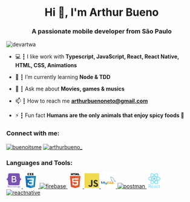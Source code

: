 <h1 align="center">Hi 👋, I'm Arthur Bueno</h1>
<h3 align="center">A passionate mobile developer from São Paulo</h3>

<p align="left"> <img src="https://komarev.com/ghpvc/?username=devartwa&label=Profile%20views&color=0e75b6&style=flat" alt="devartwa" /> </p>

- 💻 ┇ I like work with **Typescript, JavaScript, React, React Native, HTML, CSS, Animations**

- 🌱 ┇ I’m currently learning **Node & TDD**

- 💬 ┇ Ask me about **Movies, games & musics**

- 📫 ┇ How to reach me **arthurbuenoneto@gmail.com**

- ⚡  ┇ Fun fact **Humans are the only animals that enjoy spicy foods 🤣**

<h3 align="left">Connect with me:</h3>
<p align="left">
<a href="https://fb.com/buenoitsme" target="blank"><img align="center" src="https://raw.githubusercontent.com/rahuldkjain/github-profile-readme-generator/master/src/images/icons/Social/facebook.svg" alt="buenoitsme" height="30" width="40" /></a>
<a href="https://instagram.com/arthurbueno_" target="blank"><img align="center" src="https://raw.githubusercontent.com/rahuldkjain/github-profile-readme-generator/master/src/images/icons/Social/instagram.svg" alt="arthurbueno_" height="30" width="40" /></a>
</p>

<h3 align="left">Languages and Tools:</h3>
<p align="left"> <a href="https://getbootstrap.com" target="_blank"> <img src="https://raw.githubusercontent.com/devicons/devicon/master/icons/bootstrap/bootstrap-plain-wordmark.svg" alt="bootstrap" width="40" height="40"/> </a> <a href="https://www.w3schools.com/css/" target="_blank"> <img src="https://raw.githubusercontent.com/devicons/devicon/master/icons/css3/css3-original-wordmark.svg" alt="css3" width="40" height="40"/> </a> <a href="https://firebase.google.com/" target="_blank"> <img src="https://www.vectorlogo.zone/logos/firebase/firebase-icon.svg" alt="firebase" width="40" height="40"/> </a> <a href="https://www.w3.org/html/" target="_blank"> <img src="https://raw.githubusercontent.com/devicons/devicon/master/icons/html5/html5-original-wordmark.svg" alt="html5" width="40" height="40"/> </a> <a href="https://developer.mozilla.org/en-US/docs/Web/JavaScript" target="_blank"> <img src="https://raw.githubusercontent.com/devicons/devicon/master/icons/javascript/javascript-original.svg" alt="javascript" width="40" height="40"/> </a> <a href="https://www.mysql.com/" target="_blank"> <img src="https://raw.githubusercontent.com/devicons/devicon/master/icons/mysql/mysql-original-wordmark.svg" alt="mysql" width="40" height="40"/> </a> <a href="https://postman.com" target="_blank"> <img src="https://www.vectorlogo.zone/logos/getpostman/getpostman-icon.svg" alt="postman" width="40" height="40"/> </a> <a href="https://reactjs.org/" target="_blank"> <img src="https://raw.githubusercontent.com/devicons/devicon/master/icons/react/react-original-wordmark.svg" alt="react" width="40" height="40"/> </a> <a href="https://reactnative.dev/" target="_blank"> <img src="https://reactnative.dev/img/header_logo.svg" alt="reactnative" width="40" height="40"/> </a> </p>

<!-- <p>&nbsp;<img align="center" src="https://github-readme-stats.vercel.app/api?username=devartwa&show_icons=true&locale=en" alt="devartwa" /></p> -->

